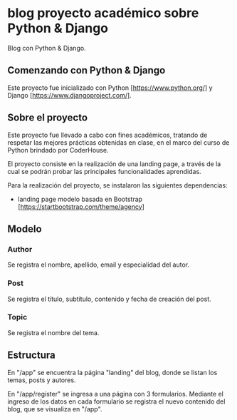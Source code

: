 # blog proyecto académico sobre Python & Django
Blog con Python & Django.

## Comenzando con Python & Django

Este proyecto fue inicializado con Python [https://www.python.org/] y Django [https://www.djangoproject.com/].

## Sobre el proyecto

Este proyecto fue llevado a cabo con fines académicos, tratando de respetar las mejores prácticas obtenidas en clase, en el marco del curso de Python brindado por CoderHouse.

El proyecto consiste en la realización de una landing page, a través de la cual se podrán probar las principales funcionalidades aprendidas.

Para la realización del proyecto, se instalaron las siguientes dependencias:

- landing page modelo basada en Bootstrap [https://startbootstrap.com/theme/agency]

## Modelo

### Author

Se registra el nombre, apellido, email y especialidad del autor.

### Post

Se registra el título, subtítulo, contenido y fecha de creación del post. 
### Topic

Se registra el nombre del tema.

## Estructura

En "/app" se encuentra la página "landing" del blog, donde se listan los temas, posts y autores.

En "/app/register" se ingresa a una página con 3 formularios. Mediante el ingreso de los datos en cada formulario se registra el nuevo contenido del blog, que se visualiza en "/app".
